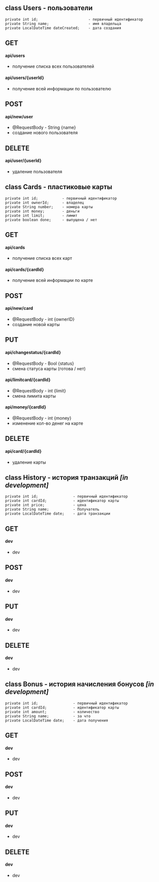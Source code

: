 ## class Users - пользователи
    private int id;                       - первичный идентификатор
    private String name;                  - имя владельца
    private LocalDateTime dateCreated;    - дата создания

## GET
#### api/users
- получение списка всех пользователей
#### api/users/{userId}
- получение всей информации по пользователю

## POST
#### api/new/user
- @RequestBody - String {name}
- создание нового пользователя

## DELETE
#### api/user/{userId}
- удаление пользователя


## class Cards - пластиковые карты
    private int id;           - первичный идентификатор
    private int ownerId;      - владелец
    private String number;    - номера карты
    private int money;        - деньги
    private int limit;        - лимит
    private boolean done;     - выпущена / нет
    
## GET
#### api/cards
- получение списка всех карт
#### api/cards/{cardId}
- получение всей информации по карте

## POST
#### api/new/card
- @RequestBody - int {ownerID}
- создание новой карты

## PUT
#### api/changestatus/{cardId}
- @RequestBody - Bool {status}
- смена статуса карты (готова / нет)
#### api/limitcard/{cardId}
- @RequestBody - int {limit}
- смена лимита карты
#### api/money/{cardId}
- @RequestBody - int {money}
- изменение кол-во денег на карте

## DELETE
#### api/card/{cardId}
- удаление карты


## class History - история транзакций *[in development]*
    private int id;                - первичный идентификатор
    private int cardId;            - идентификатор карты
    private int price;             - цена
    private String name;           - Получатель
    private LocalDateTime date;    - дата транзакции
    
## GET
#### dev
- dev

## POST
#### dev
- dev

## PUT
#### dev
- dev

## DELETE
#### dev
- dev


## class Bonus - история начисления бонусов *[in development]*
    private int id;                - первичный идентификатор
    private int cardId;            - идентификатор карты
    private int amount;            - количество
    private String name;           - за что
    private LocalDateTime date;    - дата получения

## GET
#### dev
- dev

## POST
#### dev
- dev

## PUT
#### dev
- dev

## DELETE
#### dev
- dev
